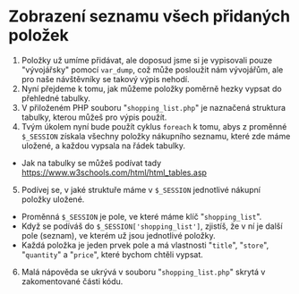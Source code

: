 Zobrazení seznamu všech přidaných položek
=========================================

1. Položky už umíme přidávat, ale doposud jsme si je vypisovali pouze "vývojářsky" pomocí ``var_dump``, což může posloužit nám vývojářům, ale pro naše návštěvníky se takový výpis nehodí.
2. Nyní přejdeme k tomu, jak můžeme položky poměrně hezky vypsat do přehledné tabulky.
3. V přiloženém PHP souboru "``shopping_list.php``" je naznačená struktura tabulky, kterou můžeš pro výpis použít.
4. Tvým úkolem nyní bude použít cyklus ``foreach`` k tomu, abys z proměnné ``$_SESSION`` získala všechny položky nákupního seznamu, které zde máme uložené, a každou vypsala na řádek tabulky.
 - Jak na tabulky se můžeš podívat tady https://www.w3schools.com/html/html_tables.asp
5. Podívej se, v jaké struktuře máme v ```$_SESSION``` jednotlivé nákupní položky uložené.
  - Proměnná ``$_SESSION`` je pole, ve které máme klíč "``shopping_list``".
  - Když se podíváš do ``$_SESSION['shopping_list']``, zjistíš, že v ní je další pole (seznam), ve kterém už jsou jednotlivé položky.
  - Každá položka je jeden prvek pole a má vlastnosti "``title``", "``store``", "``quantity``" a "``price``", které bychom chtěli vypsat.
6. Malá nápověda se ukrývá v souboru "``shopping_list.php``" skrytá v zakomentované části kódu.

